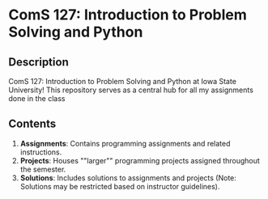 # ComS 127: Introduction to Problem Solving and Python

## Description
ComS 127: Introduction to Problem Solving and Python at Iowa State University! This repository serves as a central hub for all my assignments done in the class

## Contents
1. **Assignments**: Contains programming assignments and related instructions.
2. **Projects**: Houses ""larger"" programming projects assigned throughout the semester.
3. **Solutions**: Includes solutions to assignments and projects (Note: Solutions may be restricted based on instructor guidelines).
